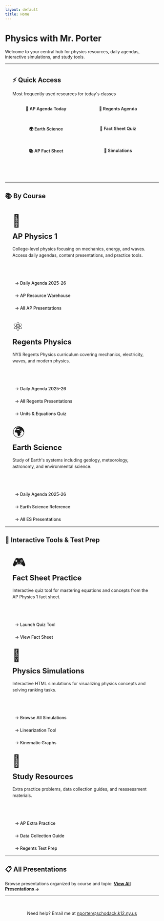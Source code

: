 ```yaml
---
layout: default
title: Home
---
```


<style>
/* Inline styles to ensure they load */
.quick-access {
  background: linear-gradient(135deg, var(--bg-secondary) 0%, var(--bg-tertiary) 100%);
  border: 2px solid var(--accent-primary);
  border-radius: 12px;
  padding: 1.5rem;
  margin-bottom: 3rem;
  box-shadow: 0 4px 12px var(--shadow);
}

.quick-access h2 {
  margin-top: 0;
  margin-bottom: 1rem;
  color: var(--text-primary);
}

.quick-access-grid {
  display: grid;
  grid-template-columns: repeat(auto-fit, minmax(200px, 1fr));
  gap: 1rem;
  margin-top: 1rem;
}

.quick-btn {
  background: var(--accent-primary);
  color: var(--bg-primary) !important;
  padding: 1rem;
  border-radius: 8px;
  text-decoration: none !important;
  text-align: center;
  font-weight: 600;
  transition: all 0.3s ease;
  display: block;
  border: 2px solid var(--accent-primary);
}

.quick-btn:hover {
  background: var(--accent-hover);
  border-color: var(--accent-hover);
  color: var(--bg-primary) !important;
  transform: scale(1.05);
  box-shadow: 0 4px 12px var(--shadow-hover);
  text-decoration: none !important;
}

.card-grid {
  display: grid;
  grid-template-columns: repeat(auto-fit, minmax(280px, 1fr));
  gap: 1.5rem;
  margin-bottom: 2rem;
}

.content-card {
  background: var(--bg-secondary);
  border: 2px solid var(--border-color);
  border-radius: 12px;
  padding: 1.5rem;
  transition: all 0.3s ease;
  display: flex;
  flex-direction: column;
  gap: 1rem;
  height: 100%;
}

.content-card:hover {
  border-color: var(--accent-primary);
  box-shadow: 0 8px 16px var(--shadow-hover);
  transform: translateY(-4px);
}

.card-icon {
  font-size: 2.5rem;
  line-height: 1;
}

.card-title {
  font-size: 1.5rem;
  font-weight: 700;
  color: var(--text-primary);
  margin: 0;
}

.card-description {
  color: var(--text-secondary);
  margin: 0;
  flex-grow: 1;
  line-height: 1.5;
}

.card-links {
  display: flex;
  flex-direction: column;
  gap: 0.5rem;
  margin-top: auto;
}

.card-link {
  color: var(--accent-primary) !important;
  text-decoration: none !important;
  padding: 0.5rem;
  border-radius: 6px;
  transition: all 0.2s ease;
  display: inline-block;
  font-weight: 500;
}

.card-link:hover {
  background: var(--bg-tertiary);
  color: var(--accent-hover) !important;
  text-decoration: none !important;
  transform: translateX(4px);
}

@media (max-width: 768px) {
  .card-grid {
    grid-template-columns: 1fr;
    gap: 1rem;
  }

  .quick-access-grid {
    grid-template-columns: 1fr;
  }
}
</style>

# Physics with Mr. Porter

Welcome to your central hub for physics resources, daily agendas, interactive simulations, and study tools.

---

<div class="quick-access">
  <h2>⚡ Quick Access</h2>
  <p>Most frequently used resources for today's classes</p>
  <div class="quick-access-grid">
    <a href="/Daily Plan/20252026/Daily Slides/APAgendas202526.html" class="quick-btn">📅 AP Agenda Today</a>
    <a href="/Daily Plan/20252026/Daily Slides/RPAgendas202526.html" class="quick-btn">📅 Regents Agenda</a>
    <a href="/Daily Plan/20252026/Daily Slides/EarthSci202526.html" class="quick-btn">🌍 Earth Science</a>
    <a href="/ap-physics-quiz/index.html" class="quick-btn">🎯 Fact Sheet Quiz</a>
    <a href="/ap-physics-quiz/factsheet-complete.html" class="quick-btn">📚 AP Fact Sheet</a>
    <a href="/SimulationResources.html" class="quick-btn">🔬 Simulations</a>
  </div>
</div>

---

## 📚 By Course

<div class="card-grid">
  <div class="content-card">
    <div class="card-icon">🚀</div>
    <h3 class="card-title">AP Physics 1</h3>
    <p class="card-description">College-level physics focusing on mechanics, energy, and waves. Access daily agendas, content presentations, and practice tools.</p>
    <div class="card-links">
      <a href="/Daily Plan/20252026/Daily Slides/APAgendas202526.html" class="card-link">→ Daily Agenda 2025-26</a>
      <a href="/apphysics.html" class="card-link">→ AP Resource Warehouse</a>
      <a href="/presindex.html#ap-physics-content-slides" class="card-link">→ All AP Presentations</a>
    </div>
  </div>
  <div class="content-card">
    <div class="card-icon">⚛️</div>
    <h3 class="card-title">Regents Physics</h3>
    <p class="card-description">NYS Regents Physics curriculum covering mechanics, electricity, waves, and modern physics.</p>
    <div class="card-links">
      <a href="/Daily Plan/20252026/Daily Slides/RPAgendas202526.html" class="card-link">→ Daily Agenda 2025-26</a>
      <a href="/presindex.html#regents-physics" class="card-link">→ All Regents Presentations</a>
      <a href="/regentsTestPrep/unitstestprepquiz.html" class="card-link">→ Units & Equations Quiz</a>
    </div>
  </div>
  <div class="content-card">
    <div class="card-icon">🌍</div>
    <h3 class="card-title">Earth Science</h3>
    <p class="card-description">Study of Earth's systems including geology, meteorology, astronomy, and environmental science.</p>
    <div class="card-links">
      <a href="/Daily Plan/20252026/Daily Slides/EarthSci202526.html" class="card-link">→ Daily Agenda 2025-26</a>
      <a href="/earthscienceref.html" class="card-link">→ Earth Science Reference</a>
      <a href="/presindex.html#earth-science" class="card-link">→ All ES Presentations</a>
    </div>
  </div>
</div>

---

## 🎯 Interactive Tools & Test Prep

<div class="card-grid">
  <div class="content-card">
    <div class="card-icon">🎮</div>
    <h3 class="card-title">Fact Sheet Practice</h3>
    <p class="card-description">Interactive quiz tool for mastering equations and concepts from the AP Physics 1 fact sheet.</p>
    <div class="card-links">
      <a href="/ap-physics-quiz/index.html" class="card-link">→ Launch Quiz Tool</a>
      <a href="/ap-physics-quiz/factsheet-complete.html" class="card-link">→ View Fact Sheet</a>
    </div>
  </div>
  <div class="content-card">
    <div class="card-icon">🔬</div>
    <h3 class="card-title">Physics Simulations</h3>
    <p class="card-description">Interactive HTML simulations for visualizing physics concepts and solving ranking tasks.</p>
    <div class="card-links">
      <a href="/SimulationResources.html" class="card-link">→ Browse All Simulations</a>
      <a href="/AP Resource Pages/linearizationInteractive.html" class="card-link">→ Linearization Tool</a>
      <a href="/AP Resource Pages/kinGraphs.html" class="card-link">→ Kinematic Graphs</a>
    </div>
  </div>
  <div class="content-card">
    <div class="card-icon">📖</div>
    <h3 class="card-title">Study Resources</h3>
    <p class="card-description">Extra practice problems, data collection guides, and reassessment materials.</p>
    <div class="card-links">
      <a href="/AP Resource Pages/apSBGPractice" class="card-link">→ AP Extra Practice</a>
      <a href="/AP Resource Pages/datacollection.html" class="card-link">→ Data Collection Guide</a>
      <a href="/regentsTestPrep/unitstestprepquiz.html" class="card-link">→ Regents Test Prep</a>
    </div>
  </div>
</div>

---

## 📋 All Presentations

Browse presentations organized by course and topic: **[View All Presentations →](/presindex.html)**

---

<p style="text-align: center; color: var(--text-muted); margin-top: 3rem; font-size: 0.9rem;">
  Need help? Email me at <a href="mailto:nporter@schodack.k12.ny.us">nporter@schodack.k12.ny.us</a>
</p>
